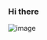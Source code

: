 ### Hi there
![image](https://github-readme-stats.vercel.app/api/wakatime/?username=jpso&theme=dark&layout=compact&spam=0)
